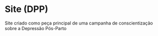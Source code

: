 # Site (DPP)

Site criado como peça principal de uma campanha de conscientização sobre a Depressão Pós-Parto
